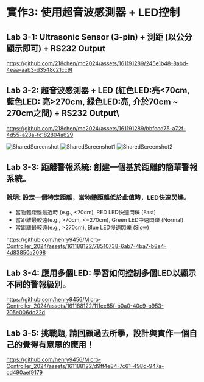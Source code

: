 #  實作3: 使用超音波感測器 + LED控制

## Lab 3-1: Ultrasonic Sensor (3-pin) + 測距 (以公分顯示即可) + RS232 Output


https://github.com/218chen/mc2024/assets/161191289/245e1b48-8abd-4eaa-aab3-d3548c21cc9f


## Lab 3-2: 超音波感測器 + LED (紅色LED:亮<70cm, 藍色LED: 亮>270cm, 緑色LED:亮, 介於70cm ~ 270cm之間) + RS232 Output\


https://github.com/218chen/mc2024/assets/161191289/bbfccd75-a72f-4d55-a23a-fc182804a629


![SharedScreenshot](https://github.com/218chen/mc2024/assets/161191289/3db461c1-f6bc-4552-9c8a-d109a393c716)
![SharedScreenshot1](https://github.com/218chen/mc2024/assets/161191289/930b4b79-6424-4c2b-a517-4ae71cbbc5e6)
![SharedScreenshot2](https://github.com/218chen/mc2024/assets/161191289/63c0c46b-c8a2-4ce9-a5f2-cdc3597d7176)


## Lab 3-3: 距離警報系統: 創建一個基於距離的簡單警報系統。
### 說明: 設定一個特定距離，當物體距離低於此值時，LED快速閃爍。
* 當物體距離最近時 (e.g., <70cm), RED LED快速閃爍 (Fast)
* 當距離最較遠(e.g., >70cm, <=270cm), Green LED中速閃爍 (Normal)
* 當距離最較遠(e.g., >270cm), Blue LED慢速閃爍 (Slow)

<!--- code

int inches = 0;
int GLED = 8;
int RLED = 12;
int BLED = 10;
int cm = 0;

void LED(int RH, int GH, int BH)
{
  digitalWrite(RLED, RH);  
  digitalWrite(GLED, GH);
  digitalWrite(BLED, BH);   
}

long readUltrasonicDistance(int triggerPin, int echoPin)
{
  pinMode(triggerPin, OUTPUT);  // Clear the trigger
  digitalWrite(triggerPin, LOW);
  delayMicroseconds(2);
  // Sets the trigger pin to HIGH state for 10 microseconds
  digitalWrite(triggerPin, HIGH);
  delayMicroseconds(10);
  digitalWrite(triggerPin, LOW);
  pinMode(echoPin, INPUT);
  // Reads the echo pin, and returns the sound wave travel time in microseconds
  return pulseIn(echoPin, HIGH);
}

void setup()
{
  Serial.begin(9600);
  digitalWrite(GLED, OUTPUT);
  digitalWrite(RLED, OUTPUT);  
  digitalWrite(BLED, OUTPUT);    
  
}

void loop()
{
  // measure the ping time in cm
  cm = 0.01723 * readUltrasonicDistance(7, 7);
  // convert to inches by dividing by 2.54
  inches = (cm / 2.54);
  Serial.print(inches);
  Serial.print("in, ");
  Serial.print(cm);
  
  if(cm<70){
    digitalWrite(RLED, 1);
    delay(150);
  	digitalWrite(RLED, 0);
  	delay(250);
    LED(1, 0, 0); //int RH, int GH, int BH  
    
  }
  else if(cm>270){
    digitalWrite(BLED, 1);
    delay(800);
  	digitalWrite(BLED, 0); 
  	delay(800);
    LED(0, 0, 1); //int RH, int GH, int BH      
  }
  else{
   	digitalWrite(GLED, 1);
    delay(250);
  	digitalWrite(GLED, 0);
  	delay(250);
    LED(0, 1, 0); //int RH, int GH, int BH     
  }
    
  Serial.println("cm");
  //delay(10); // Wait for 100 millisecond(s)
   
}
-->

https://github.com/henry9456/Micro-Controller_2024/assets/161188122/78510738-6ab7-4ba7-b8e4-4d83850a2098




## Lab 3-4: 應用多個LED: 學習如何控制多個LED以顯示不同的警報級別。


https://github.com/henry9456/Micro-Controller_2024/assets/161188122/111cc85f-b0a0-40c9-b953-705e006dc22d

<!--- code

// C++ code
//
/*
  Ping))) Sensor

  This sketch reads a PING))) ultrasonic
  rangefinder and returns the distance to the
  closest object in range. To do this, it sends a
  pulse to the sensor to initiate a reading, then
  listens for a pulse to return.  The length of
  the returning pulse is proportional to the
  distance of the object from the sensor.

  The circuit:
   * +V connection of the PING))) attached to +5V
   * GND connection attached to ground
   * SIG connection attached to digital pin 7

  http://www.arduino.cc/en/Tutorial/Ping

  This example code is in the public domain.
*/

int inches = 0;
int ALED = 8;
int BLED = 9;
int CLED = 10;
int DLED = 11;
int ELED = 12;
int cm = 0;

void LED(int RH)
{
  digitalWrite(ALED, RH); 
  digitalWrite(BLED, RH);
  digitalWrite(CLED, RH);
  digitalWrite(ELED, RH);
  digitalWrite(DLED, RH);
}

long readUltrasonicDistance(int triggerPin, int echoPin)
{
  pinMode(triggerPin, OUTPUT);  // Clear the trigger
  digitalWrite(triggerPin, LOW);
  delayMicroseconds(2);
  // Sets the trigger pin to HIGH state for 10 microseconds
  digitalWrite(triggerPin, HIGH);
  delayMicroseconds(10);
  digitalWrite(triggerPin, LOW);
  pinMode(echoPin, INPUT);
  // Reads the echo pin, and returns the sound wave travel time in microseconds
  return pulseIn(echoPin, HIGH);
}

void setup()
{
  Serial.begin(9600);
  digitalWrite(ALED, OUTPUT);
  digitalWrite(BLED, OUTPUT);
  digitalWrite(CLED, OUTPUT);
  digitalWrite(DLED, OUTPUT);
  digitalWrite(ELED, OUTPUT);
  
}

void loop()
{
    // measure the ping time in cm
    cm = 0.01723 * readUltrasonicDistance(7, 7);
    // convert to inches by dividing by 2.54
    inches = (cm / 2.54);
    Serial.print(inches);
    Serial.print("in, ");
    Serial.print(cm);

    if (cm < 70) {
        digitalWrite(ALED, HIGH);
        digitalWrite(BLED, HIGH);
        digitalWrite(CLED, HIGH);
        digitalWrite(DLED, HIGH);
        digitalWrite(ELED, HIGH);
    } else if (cm >= 70 && cm < 140) {
        digitalWrite(ALED, HIGH);
        digitalWrite(BLED, HIGH);
        digitalWrite(CLED, HIGH);
        digitalWrite(DLED, HIGH);
        digitalWrite(ELED, LOW);
    } else if (cm >= 140 && cm < 210) {
        digitalWrite(ALED, HIGH);
        digitalWrite(BLED, HIGH);
        digitalWrite(CLED, HIGH);
        digitalWrite(DLED, LOW);
        digitalWrite(ELED, LOW);
    } else if (cm >= 210 && cm < 240) {
        digitalWrite(ALED, HIGH);
        digitalWrite(BLED, HIGH);
        digitalWrite(CLED, LOW);
        digitalWrite(DLED, LOW);
        digitalWrite(ELED, LOW);
    } else if (cm >= 240 && cm < 270) {
        digitalWrite(ALED, HIGH);
        digitalWrite(BLED, LOW);
        digitalWrite(CLED, LOW);
        digitalWrite(DLED, LOW);
        digitalWrite(ELED, LOW);
    } else {
        digitalWrite(ALED, LOW);
        digitalWrite(BLED, LOW);
        digitalWrite(CLED, LOW);
        digitalWrite(DLED, LOW);
        digitalWrite(ELED, LOW);
    }

    Serial.println("cm");
}

-->

## Lab 3-5: 挑戰題, 請回顧過去所學，設計與實作一個自己的覺得有意思的應用！



https://github.com/henry9456/Micro-Controller_2024/assets/161188122/d9ff4e84-7c61-498d-947a-cd490aef9179

<!--- code

#include <Adafruit_NeoPixel.h>
const byte neopixelPin = 3; 
Adafruit_NeoPixel neopixel = Adafruit_NeoPixel(60, neopixelPin, NEO_GRB + NEO_KHZ800);
// LED * 24 + LED * 12 + LED * 7 = 43 (Total LED
void setup() {
  neopixel.begin();  
  randomSeed(analogRead(A0));
}
void loop() { 
  
  //First Round: random(255), random(255), random(255)
  for(int i=0;i<60;i++){ 
    neopixel.setPixelColor(i, random(255), random(255), random(255));    
    neopixel.show();
    delay(5);    
  } 
  neopixel.clear(); 

  //2nd Round: Set Pixel Color to BLUE
  for(int i=0;i<60;i+=2){  
    neopixel.setPixelColor(i, 0,255,0);
    neopixel.show();
    delay(5);    
  }  
  //neopixel.clear(); 
   
  //2nd Round: GREEN
  for(int i=1;i<60;i+=2){ 
    neopixel.setPixelColor(i, 0,0,255);
    neopixel.show();
    delay(5);    
  }  
  neopixel.clear(); 
  
 
  //2nd Round: RED
  for(int i=0;i<60;i+=2){
    neopixel.setPixelColor(i, 255,0,0);
    neopixel.setPixelColor(60-i-1, 255,0,0);
    neopixel.show();
    delay(50);    
  }  
  neopixel.clear(); 
  
  //Final: Random
  for(int k=0;k<30;k++){ //
    for(int i=0;i<=60;i++){
	    neopixel.setPixelColor(i, random(255),random(255),random(255));  
  	}
  	neopixel.show();
  	delay(5);    
  	neopixel.clear(); 
 
  }

}

-->


